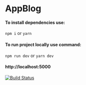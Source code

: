 # AppBlog

#### To install dependencies use: 
`npm i` or `yarn`
#### To run project locally use command: 
`npm run dev` or `yarn dev`

#### http://localhost:5000

[![Build Status](https://travis-ci.com/Fl0ydR0se/AppBlog.svg?branch=develop)](https://travis-ci.com/Fl0ydR0se/AppBlog)
